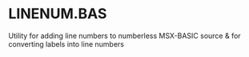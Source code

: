 # LINENUM.BAS
Utility for adding line numbers to numberless MSX-BASIC source
 & for converting labels into line numbers
